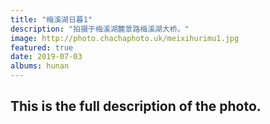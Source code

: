 ```yaml
---
title: "梅溪湖日暮1"
description: "拍摄于梅溪湖麓景路梅溪湖大桥。"
image: http://photo.chachaphoto.uk/meixihurimu1.jpg
featured: true
date: 2019-07-03
albums: hunan
---
```


## This is the full description of the photo.
